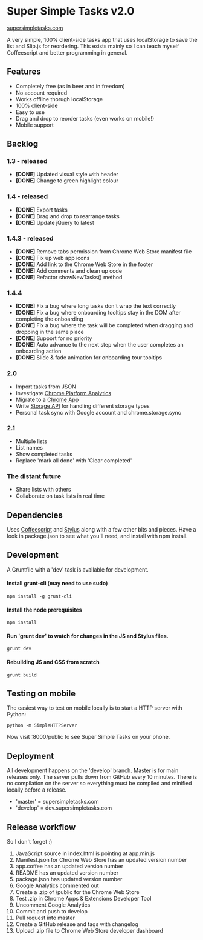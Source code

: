 # Super Simple Tasks v2.0
[supersimpletasks.com](http://supersimpletasks.com)

A very simple, 100% client-side tasks app that uses localStorage to save the list and Slip.js for reordering. This exists mainly so I can teach myself Coffeescript and better programming in general.


## Features

* Completely free (as in beer and in freedom)
* No account required
* Works offline thorugh localStorage
* 100% client-side
* Easy to use
* Drag and drop to reorder tasks (even works on mobile!)
* Mobile support


## Backlog

### 1.3 - released

* **[DONE]** Updated visual style with header
* **[DONE]** Change to green highlight colour

### 1.4 - released

* **[DONE]** Export tasks
* **[DONE]** Drag and drop to rearrange tasks
* **[DONE]** Update jQuery to latest

### 1.4.3 - released

* **[DONE]** Remove tabs permission from Chrome Web Store manifest file
* **[DONE]** Fix up web app icons
* **[DONE]** Add link to the Chrome Web Store in the footer
* **[DONE]** Add comments and clean up code
* **[DONE]** Refactor showNewTasks() method

### 1.4.4

* **[DONE]** Fix a bug where long tasks don't wrap the text correctly
* **[DONE]** Fix a bug where onboarding tooltips stay in the DOM after completing the onboarding
* **[DONE]** Fix a bug where the task will be completed when dragging and dropping in the same place
* **[DONE]** Support for no priority
* **[DONE]** Auto advance to the next step when the user completes an onboarding action
* **[DONE]** Slide & fade animation for onboarding tour tooltips

### 2.0

* Import tasks from JSON
* Investigate [Chrome Platform Analytics](https://github.com/GoogleChrome/chrome-platform-analytics/wiki)
* Migrate to a [Chrome App](https://developer.chrome.com/apps/about_apps)
* Write [Storage API](http://stackoverflow.com/q/26249133/1105159) for handling different storage types
* Personal task sync with Google account and chrome.storage.sync

### 2.1

* Multiple lists
* List names
* Show completed tasks
* Replace 'mark all done' with 'Clear completed' 

### The distant future

* Share lists with others
* Collaborate on task lists in real time


## Dependencies

Uses [Coffeescript](http://coffeescript.org/) and [Stylus](http://learnboost.github.com/stylus/) along with a few other bits and pieces. Have a look in package.json to see what you'll need, and install with npm install.


## Development

A Gruntfile with a 'dev' task is available for development.

#### Install grunt-cli (may need to use sudo)

    npm install -g grunt-cli

#### Install the node prerequisites

    npm install

#### Run 'grunt dev' to watch for changes in the JS and Stylus files.

    grunt dev

#### Rebuilding JS and CSS from scratch

    grunt build

## Testing on mobile

The easiest way to test on mobile locally is to start a HTTP server with Python:

    python -m SimpleHTTPServer

Now visit <youripaddress>:8000/public to see Super Simple Tasks on your phone.


## Deployment

All development happens on the 'develop' branch. Master is for main releases only. The server pulls down from GitHub every 10 minutes. There is no compilation on the server so everything must be compiled and minified locally before a release.

* 'master' = supersimpletasks.com
* 'develop' = dev.supersimpletasks.com


## Release workflow

So I don't forget :)

1. JavaScript source in index.html is pointing at app.min.js
2. Manifest.json for Chrome Web Store has an updated version number
3. app.coffee has an updated version number
4. README has an updated version number
6. package.json has updated version number
7. Google Analytics commented out
8. Create a .zip of /public for the Chrome Web Store
9. Test .zip in Chrome Apps & Extensions Developer Tool
10. Uncomment Google Analytics
11. Commit and push to develop
12. Pull request into master
13. Create a GitHub release and tags with changelog
14. Upload .zip file to Chrome Web Store developer dashboard




